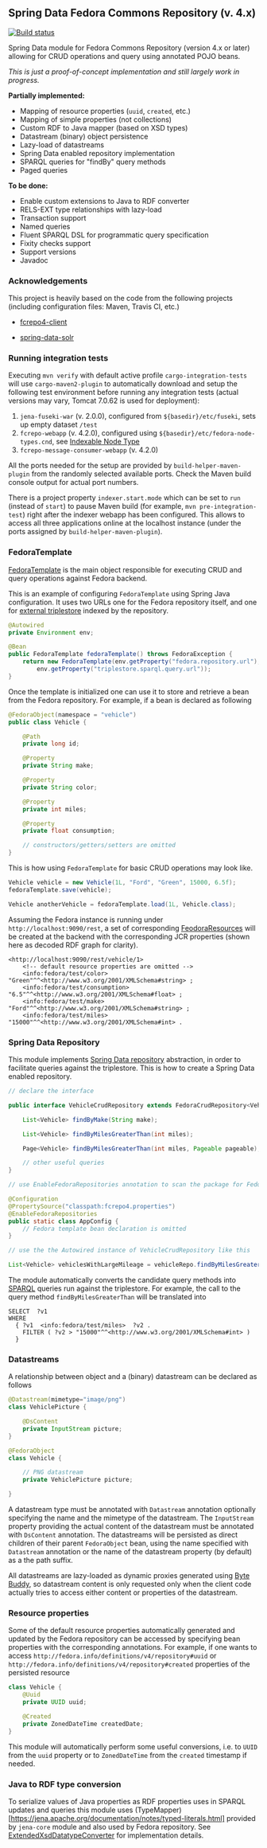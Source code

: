 ## Spring Data Fedora Commons Repository (v. 4.x)

[![Build status](https://travis-ci.org/gushakov/spring-data-fcrepo4.svg?branch=master)](https://travis-ci.org/gushakov/spring-data-fcrepo4)

Spring Data module for Fedora Commons Repository (version 4.x or later) allowing for CRUD operations and query using annotated POJO beans.

*This is just a proof-of-concept implementation and still largely work in progress.*

**Partially implemented:**

* Mapping of resource properties (`uuid`, `created`, etc.)
* Mapping of simple properties (not collections)
* Custom RDF to Java mapper (based on XSD types)
* Datastream (binary) object persistence
* Lazy-load of datastreams
* Spring Data enabled repository implementation
* SPARQL queries for "findBy" query methods
* Paged queries

**To be done:**

* Enable custom extensions to Java to RDF converter
* RELS-EXT type relationships with lazy-load
* Transaction support
* Named queries
* Fluent SPARQL DSL for programmatic query specification
* Fixity checks support
* Support versions
* Javadoc

### Acknowledgements

This project is heavily based on the code from the following projects (including configuration files: Maven, Travis CI, etc.)

 * [fcrepo4-client](https://github.com/fcrepo4-labs/fcrepo4-client)

 * [spring-data-solr](https://github.com/spring-projects/spring-data-solr)

### Running integration tests

Executing `mvn verify` with default active profile `cargo-integration-tests` will use `cargo-maven2-plugin` to automatically download and setup the
following test environment before running any integration tests (actual versions may vary, Tomcat 7.0.62 is used for deployment):

1. `jena-fuseki-war` (v. 2.0.0), configured from `${basedir}/etc/fuseki`, sets up empty dataset `/test`
2. `fcrepo-webapp` (v. 4.2.0), configured using `${basedir}/etc/fedora-node-types.cnd`, see [Indexable Node Type](https://wiki.duraspace.org/display/FEDORA40/Indexable+Node+Type)
3. `fcrepo-message-consumer-webapp` (v. 4.2.0)

All the ports needed for the setup are provided by `build-helper-maven-plugin` from the randomly selected available ports. Check the Maven build console
output for actual port numbers.

There is a project property `indexer.start.mode` which can be set to `run` (instead of `start`) to pause Maven build
(for example, `mvn pre-integration-test`) right after the indexer webapp has been configured. This allows to access all three applications
online at the localhost instance (under the ports assigned by `build-helper-maven-plugin`).

### FedoraTemplate

[FedoraTemplate](https://github.com/gushakov/spring-data-fcrepo4/blob/master/src/main/java/ch/unil/fcrepo4/spring/data/core/FedoraTemplate.java)
is the main object responsible for executing CRUD and query operations against Fedora backend.

This is an example of configuring `FedoraTemplate` using Spring Java configuration. It uses two URLs one for the Fedora repository itself,
and one for [external triplestore](https://wiki.duraspace.org/display/FEDORA40/External+Search) indexed by the repository.

```java
@Autowired
private Environment env;

@Bean
public FedoraTemplate fedoraTemplate() throws FedoraException {
	return new FedoraTemplate(env.getProperty("fedora.repository.url"),
	    env.getProperty("triplestore.sparql.query.url"));
}
```

Once the template is initialized one can use it to store and retrieve a bean from the Fedora repository. For example, if a bean is declared
as following

```java
@FedoraObject(namespace = "vehicle")
public class Vehicle {

    @Path
    private long id;

    @Property
    private String make;

    @Property
    private String color;

    @Property
    private int miles;

    @Property
    private float consumption;

	// constructors/getters/setters are omitted
}
```

This is how using `FedoraTemplate` for basic CRUD operations may look like.

```java
Vehicle vehicle = new Vehicle(1L, "Ford", "Green", 15000, 6.5f);
fedoraTemplate.save(vehicle);

Vehicle anotherVehicle = fedoraTemplate.load(1L, Vehicle.class);
```

Assuming the Fedora instance is running under `http://localhost:9090/rest`, a set of corresponding [FeodoraResources](https://github.com/fcrepo4-labs/fcrepo4-client/blob/master/fcrepo-client/src/main/java/org/fcrepo/client/FedoraResource.java)
will be created at the backend with the corresponding JCR properties (shown here as decoded RDF graph for clarity).

```turtle
<http://localhost:9090/rest/vehicle/1>
	<!-- default resource properties are omitted -->
	<info:fedora/test/color>        "Green"^^<http://www.w3.org/2001/XMLSchema#string> ;
	<info:fedora/test/consumption>  "6.5"^^<http://www.w3.org/2001/XMLSchema#float> ;
	<info:fedora/test/make>         "Ford"^^<http://www.w3.org/2001/XMLSchema#string> ;
	<info:fedora/test/miles>        "15000"^^<http://www.w3.org/2001/XMLSchema#int> .
```

### Spring Data Repository

This module implements [Spring Data repository](http://docs.spring.io/spring-data/data-commons/docs/1.11.0.RELEASE/reference/html/#repositories) abstraction,
in order to facilitate queries against the triplestore. This is how to create a Spring Data enabled repository.

```java
// declare the interface

public interface VehicleCrudRepository extends FedoraCrudRepository<Vehicle, Long> {

    List<Vehicle> findByMake(String make);

    List<Vehicle> findByMilesGreaterThan(int miles);

    Page<Vehicle> findByMilesGreaterThan(int miles, Pageable pageable);

    // other useful queries
}

// use EnableFedoraRepositories annotation to scan the package for FedoraRepository interfaces

@Configuration
@PropertySource("classpath:fcrepo4.properties")
@EnableFedoraRepositories
public static class AppConfig {
	// Fedora template bean declaration is omitted
}

// use the the Autowired instance of VehicleCrudRepository like this

List<Vehicle> vehiclesWithLargeMileage = vehicleRepo.findByMilesGreaterThan(15000);
```

The module automatically converts the candidate query methods into [SPARQL](http://jena.apache.org/tutorials/sparql.html) queries run against the triplestore. For example,
the call to the query method `findByMilesGreaterThan` will be translated into

```sparql
SELECT  ?v1
WHERE
  { ?v1  <info:fedora/test/miles>  ?v2 .
    FILTER ( ?v2 > "15000"^^<http://www.w3.org/2001/XMLSchema#int> )
  }
```

### Datastreams

A relationship between object and a (binary) datastream can be declared as follows

```java
@Datastream(mimetype="image/png")
class VehiclePicture {

    @DsContent
    private InputStream picture;
}

@FedoraObject
class Vehicle {

    // PNG datastream
    private VehiclePicture picture;

}
```

A datastream type must be annotated with `Datastream` annotation optionally specifying the name and the mimetype of the
datastream. The `InputStream` property providing the actual content of the datastream must be annotated with `DsContent`
annotation. The datastreams will be persisted as direct children of their parent `FedoraObject` bean, using the name specified with `Datastream`
annotation or the name of the datastream property (by default) as a the path suffix.

All datastreams are lazy-loaded as dynamic proxies generated using [Byte Buddy](http://bytebuddy.net/#/), so datastream content is only requested
only when the client code actually tries to access either content or properties of the datastream.

### Resource properties

Some of the default resource properties automatically generated and updated by the Fedora repository can be accessed by specifying bean properties
with the corresponding annotations. For example, if one wants to access `http://fedora.info/definitions/v4/repository#uuid`
or `http://fedora.info/definitions/v4/repository#created` properties of the persisted resource

```java
class Vehicle {
    @Uuid
    private UUID uuid;

    @Created
    private ZonedDateTime createdDate;
}
```

This module will automatically perform some useful conversions, i.e. to `UUID` from the `uuid` property or to `ZonedDateTime`
from the `created` timestamp if needed.

### Java to RDF type conversion

To serialize values of Java properties as RDF properties uses in SPARQL updates and queries this module uses (TypeMapper)[https://jena.apache.org/documentation/notes/typed-literals.html]
provided by `jena-core` module and also used by Fedora repository. See [ExtendedXsdDatatypeConverter](https://github.com/gushakov/spring-data-fcrepo4/blob/master/src/main/java/ch/unil/fcrepo4/spring/data/core/convert/rdf/ExtendedXsdDatatypeConverter.java) for implementation details.